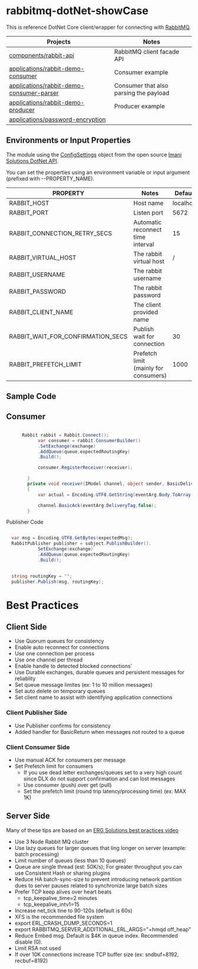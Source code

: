# rabbitmq-dotNet-showCase


This is reference DotNet Core client/wrapper for connecting with [RabbitMQ](https://www.rabbitmq.com/).


Projects                                                                                                    | Notes
----------------------------------------------------------------------------------------------------------- | --------------------------
[components/rabbit-api](https://github.com/ggreen/rabbitmq-dotNet-showCase/tree/main/components/rabbit-api) | RabbitMQ client facade API
[applications/rabbit-demo-consumer](https://github.com/ggreen/rabbitmq-dotNet-showCase/tree/main/applications/rabbit-demo-consumer) | Consumer example
[applications/rabbit-demo-consumer-parser](https://github.com/ggreen/rabbitmq-dotNet-showCase/tree/main/applications/rabbit-demo-consumer-parser) | Consumer that also parsing the payload
[applications/rabbit-demo-producer](https://github.com/ggreen/rabbitmq-dotNet-showCase/tree/main/applications/rabbit-demo-producer) | Producer example
[applications/password-encryption](https://github.com/ggreen/rabbitmq-dotNet-showCase/tree/main/applications/password-encryption) | 

## Environments or Input Properties


The module using the [ConfigSettings](https://github.com/imani-solutions/Imani.Solutions.Core.DotNet/blob/master/API/Util/ConfigSettings.cs) object from the open source [Imani Solutions DotNet API](https://github.com/imani-solutions/Imani.Solutions.Core.DotNet).


You can set the properties using an environment variable or input argument (prefixed with --PROPERTY_NAME).


PROPERTY            | Notes    | Default
------------------  | -------- | ----------
RABBIT_HOST         | Host name | localhost
RABBIT_PORT         | Listen port | 5672
RABBIT_CONNECTION_RETRY_SECS         | Automatic reconnect time interval | 15
RABBIT_VIRTUAL_HOST | The rabbit virtual host | /
RABBIT_USERNAME | The rabbit username |
RABBIT_PASSWORD | The rabbit password |
RABBIT_CLIENT_NAME | The client provided name | 
RABBIT_WAIT_FOR_CONFIRMATION_SECS | Publish wait for connection | 30
RABBIT_PREFETCH_LIMIT | Prefetch limit (mainly for consumers) | 1000


## Sample Code

## Consumer

```c#

      Rabbit rabbit = Rabbit.Connect();
            var consumer = rabbit.ConsumerBuilder()
            .SetExchange(exchange)
            .AddQueue(queue,expectedRoutingKey)
            .Build();

            consumer.RegisterReceiver(receiver);

        }
        private void receiver(IModel channel, object sender, BasicDeliverEventArgs eventArg)
        {
            var actual = Encoding.UTF8.GetString(eventArg.Body.ToArray());

            channel.BasicAck(eventArg.DeliveryTag,false);
        }
```

Publisher Code

```C#

  var msg = Encoding.UTF8.GetBytes(expectedMsg);
  RabbitPublisher publisher = subject.PublishBuilder().
            SetExchange(exchange)
            .AddQueue(queue,expectedRoutingKey)
            .Build();
        

  string routingKey = "";
  publisher.Publish(msg, routingKey);

```


# Best Practices

## Client Side
- Use Quorum queues for consistency
- Enable auto reconnect for connections
- Use one connection per process
- Use one channel per thread
- Enable handle to detected blocked connections'
- Use Durable exchanges, durable queues and persistent messages for reliablity
- Set queue message limites (ex: 1 to 10 million messages)
- Set auto delete on temporary queues
- Set client name to assist with identifying application connections



### Client Publisher Side

- Use Publisher confirms for consistency
- Added handler for BasicReturn when messages not routed to a queue


### Client Consumer Side
- Use manual ACK for consumers per message
- Set Prefetch limit for consumers 
  - If you use dead letter exchanges/queues set to a very high count since DLX do not support  confirmation and can lost messages
  - Use consumer (push) over get (pull)
  - Set the prefetch limit (round trip latency/processing time) (ex: MAX 1K)

## Server Side

Many of these tips are based on an [ERG Solutions best practices video](https://www.youtube.com/watch?v=HzPOQsMWrGQ)

- Use 3 Node Rabbit MQ cluster 
- Use lazy queues for larger queues that ling longer on server (example: batch processing)
- Limit number of queues (less than 10 queues)
- Queue are single thread (est: 50K/s); For greater throughput you can use Consistent Hash or sharing plugins
- Reduce HA batch-sync-size to prevent introducing network partition dues to server pauses related to synchronize large batch sizes
- Prefer TCP keep alives over heart beats
  - tcp_keepalive_time=2 minutes 
  - tcp_keepalive_intv1=15
- Increase net_tick tine to 90-120s (default is 60s)
- XFS is the recommended file system
- export ERL_CRASH_DUMP_SECONDS=1
- export RABBITMQ_SERVER_ADDITIONAL_ERL_ARGS="+hmqd off_heap"
- Reduce Embed msg. Default is $4K in queue index. Recommended disable (0).
- Limit RSA not used
- If over 10K connections increase TCP buffer size (ex: sndbuf=8192, recbuf=8192)
